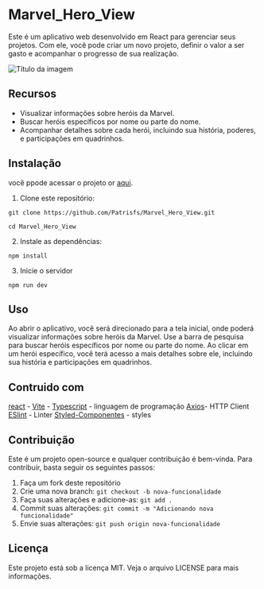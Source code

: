 # Marvel_Hero_View

Este é um aplicativo web desenvolvido em React para gerenciar seus projetos. Com ele, você pode criar um novo projeto, definir o valor a ser gasto e acompanhar o progresso de sua realização.

![Título da imagem]()

## Recursos

- Visualizar informações sobre heróis da Marvel.
- Buscar heróis específicos por nome ou parte do nome.
- Acompanhar detalhes sobre cada herói, incluindo sua história, poderes, e participações em quadrinhos.

## Instalação

você ppode acessar o projeto or [aqui](https://github.com/Patrisfs/Marvel_Hero_View).


1. Clone este repositório:
```
git clone https://github.com/Patrisfs/Marvel_Hero_View.git

cd Marvel_Hero_View
```
2. Instale as dependências: 

```
npm install
```

3. Inicie o servidor
```
npm run dev
```

## Uso

Ao abrir o aplicativo, você será direcionado para a tela inicial, onde poderá visualizar informações sobre heróis da Marvel. Use a barra de pesquisa para buscar heróis específicos por nome ou parte do nome. Ao clicar em um herói específico, você terá acesso a mais detalhes sobre ele, incluindo sua história e participações em quadrinhos.

## Contruido com

[react]() - 
[Vite]() -
[Typescript]() - linguagem de programação
[Axios]()- HTTP Client
[ESlint]() - Linter
[Styled-Componentes]() - styles

## Contribuição

Este é um projeto open-source e qualquer contribuição é bem-vinda. Para contribuir, basta seguir os seguintes passos:

1. Faça um fork deste repositório
2. Crie uma nova branch: `git checkout -b nova-funcionalidade`
3. Faça suas alterações e adicione-as: `git add .`
4. Commit suas alterações: `git commit -m "Adicionando nova funcionalidade"`
5. Envie suas alterações: `git push origin nova-funcionalidade`

## Licença

Este projeto está sob a licença MIT. Veja o arquivo LICENSE para mais informações.
